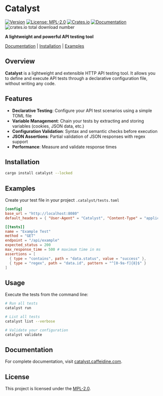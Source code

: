 # Catalyst

[![Version](https://img.shields.io/badge/version-0.2.9-blue)](https://github.com/caffeidine/catalyst/releases)
[![License: MPL-2.0](https://img.shields.io/badge/License-MPL--2.0-brightgreen.svg)](https://opensource.org/licenses/MPL-2.0)
[![Crates.io](https://img.shields.io/badge/crates.io-catalyst-orange)](https://crates.io/crates/catalyst)
[![Documentation](https://img.shields.io/badge/docs-catalyst.caffeidine.com-informational)](https://catalyst.caffeidine.com)
![crates.io total download number](https://img.shields.io/crates/d/catalyst)

**A lightweight and powerful API testing tool**

[Documentation](https://catalyst.caffeidine.com) | [Installation](#installation) | [Examples](#examples)

## Overview

**Catalyst** is a lightweight and extensible HTTP API testing tool. It allows you to define and execute API tests through a declarative configuration file, without writing any code.

## Features

- **Declarative Testing**: Configure your API test scenarios using a simple TOML file
- **Variable Management**: Chain your tests by extracting and storing variables (cookies, JSON data, etc.)
- **Configuration Validation**: Syntax and semantic checks before execution
- **JSON Assertions**: Partial validation of JSON responses with regex support
- **Performance**: Measure and validate response times

## Installation

```sh
cargo install catalyst --locked
```

## Examples

Create your test file in your project `.catalyst/tests.toml`

```toml
[config]
base_url = "http://localhost:8080"
default_headers = { "User-Agent" = "Catalyst", "Content-Type" = "application/json" }

[[tests]]
name = "Example Test"
method = "GET"
endpoint = "/api/example"
expected_status = 200
max_response_time = 500 # maximum time in ms
assertions = [
  { type = "contains", path = "data.status", value = "success" },
  { type = "regex", path = "data.id", pattern = "^[0-9a-f]{8}$" }
]
```

## Usage

Execute the tests from the command line:

```sh
# Run all tests
catalyst run

# List all tests
catalyst list --verbose

# Validate your configuration
catalyst validate
```

## Documentation

For complete documentation, visit [catalyst.caffeidine.com](https://catalyst.caffeidine.com).

## License

This project is licensed under the [MPL-2.0](https://opensource.org/licenses/MPL-2.0).
